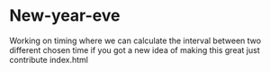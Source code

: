# New-year-eve
Working on timing where  we can calculate the interval between two different chosen time if you got a new idea of making this great just contribute
index.html
